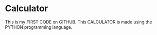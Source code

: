 # Calculator
This is my FIRST CODE on GITHUB. This CALCULATOR is made using the PYTHON programming language.
